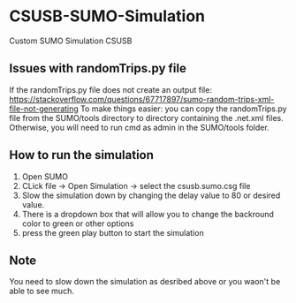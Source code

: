 # CSUSB-SUMO-Simulation
Custom SUMO Simulation CSUSB

## Issues with randomTrips.py file
If the randomTrips.py file does not create an output file: https://stackoverflow.com/questions/67717897/sumo-random-trips-xml-file-not-generating
To make things easier: you can copy the randomTrips.py file from the SUMO/tools directory to directory containing the .net.xml files. Otherwise, you will need to run cmd as admin in the SUMO/tools folder.

## How to run the simulation
1. Open SUMO
2. CLick file -> Open Simulation -> select the csusb.sumo.csg file
3. Slow the simulation down by changing the delay value to 80 or desired value.
4. There is a dropdown box that will allow you to change the backround color to green or other options
5. press the green play button to start the simulation

## Note
You need to slow down the simulation as desribed above or you waon't be able to see much.
